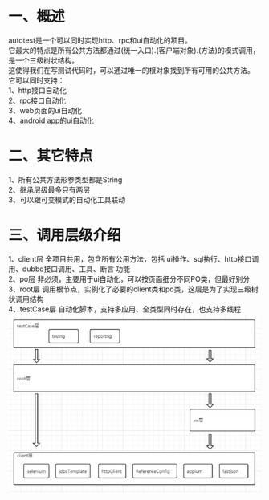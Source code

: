 # 一、概述
autotest是一个可以同时实现http、rpc和ui自动化的项目。\
它最大的特点是所有公共方法都通过(统一入口).(客户端对象).(方法)的模式调用，是一个三级树状结构。\
这使得我们在写测试代码时，可以通过唯一的根对象找到所有可用的公共方法。\
它可以同时支持：\
1、http接口自动化\
2、rpc接口自动化\
3、web页面的ui自动化\
4、android app的ui自动化

# 二、其它特点
1、所有公共方法形参类型都是String\
2、继承层级最多只有两层\
3、可以跟可变模式的自动化工具联动

# 三、调用层级介绍
1、client层  全项目共用，包含所有公用方法，包括 ui操作、sql执行、http接口调用、dubbo接口调用、工具、断言 功能\
2、po层   非必须，主要用于ui自动化，可以按页面细分不同PO类，但最好别分\
3、root层  调用根节点，实例化了必要的client类和po类，这层是为了实现三级树状调用结构\
4、testCase层  自动化脚本，支持多应用、全类型同时存在，也支持多线程
![introduce.png](introduce.png)